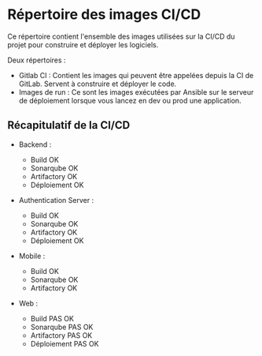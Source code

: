 # Répertoire des images CI/CD

Ce répertoire contient l'ensemble des images utilisées sur la CI/CD du projet pour construire et déployer les logiciels.

Deux répertoires :
* Gitlab CI : Contient les images qui peuvent être appelées depuis la CI de GitLab. Servent à construire et déployer le code.
* Images de run : Ce sont les images exécutées par Ansible sur le serveur de déploiement lorsque vous lancez en dev ou prod une application.


## Récapitulatif de la CI/CD 

* Backend :
  * Build OK
  * Sonarqube OK
  * Artifactory OK
  * Déploiement OK

* Authentication Server :
  * Build OK
  * Sonarqube OK
  * Artifactory OK
  * Déploiement OK

* Mobile :
  * Build OK
  * Sonarqube OK
  * Artifactory OK

* Web :
  * Build PAS OK
  * Sonarqube PAS OK
  * Artifactory PAS OK
  * Déploiement PAS OK